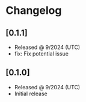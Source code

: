 # Changelog

## [0.1.1]

- Released @ 9/2024 (UTC)
- fix: Fix potential issue

## [0.1.0]

- Released @ 9/2024 (UTC)
- Initial release
